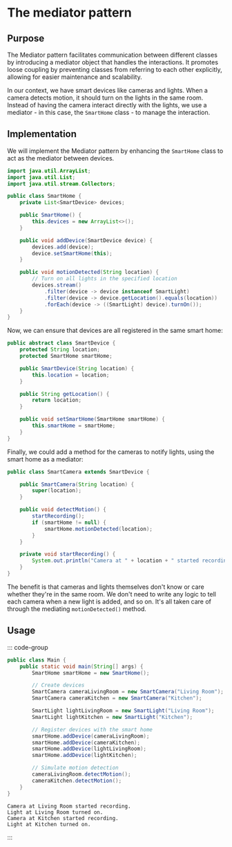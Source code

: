 # The mediator pattern

## Purpose

The Mediator pattern facilitates communication between different classes by
introducing a mediator object that handles the interactions. It promotes loose
coupling by preventing classes from referring to each other explicitly, allowing
for easier maintenance and scalability.

In our context, we have smart devices like cameras and lights. When a camera
detects motion, it should turn on the lights in the same room. Instead of having
the camera interact directly with the lights, we use a mediator - in this case,
the `SmartHome` class - to manage the interaction.

## Implementation

We will implement the Mediator pattern by enhancing the `SmartHome` class to act
as the mediator between devices.

```java
import java.util.ArrayList;
import java.util.List;
import java.util.stream.Collectors;

public class SmartHome {
    private List<SmartDevice> devices;

    public SmartHome() {
        this.devices = new ArrayList<>();
    }

    public void addDevice(SmartDevice device) {
        devices.add(device);
        device.setSmartHome(this);
    }

    public void motionDetected(String location) {
        // Turn on all lights in the specified location
        devices.stream()
            .filter(device -> device instanceof SmartLight)
            .filter(device -> device.getLocation().equals(location))
            .forEach(device -> ((SmartLight) device).turnOn());
    }
}
```

Now, we can ensure that devices are all registered in the same smart home:

```java
public abstract class SmartDevice {
    protected String location;
    protected SmartHome smartHome;

    public SmartDevice(String location) {
        this.location = location;
    }

    public String getLocation() {
        return location;
    }

    public void setSmartHome(SmartHome smartHome) {
        this.smartHome = smartHome;
    }
}
```

Finally, we could add a method for the cameras to notify lights, using the smart
home as a mediator:

```java
public class SmartCamera extends SmartDevice {

    public SmartCamera(String location) {
        super(location);
    }

    public void detectMotion() {
        startRecording();
        if (smartHome != null) {
            smartHome.motionDetected(location);
        }
    }

    private void startRecording() {
        System.out.println("Camera at " + location + " started recording.");
    }
}
```

The benefit is that cameras and lights themselves don't know or care whether
they're in the same room. We don't need to write any logic to tell each camera
when a new light is added, and so on. It's all taken care of through the
mediating `motionDetected()` method.

## Usage

::: code-group

```java
public class Main {
    public static void main(String[] args) {
        SmartHome smartHome = new SmartHome();

        // Create devices
        SmartCamera cameraLivingRoom = new SmartCamera("Living Room");
        SmartCamera cameraKitchen = new SmartCamera("Kitchen");

        SmartLight lightLivingRoom = new SmartLight("Living Room");
        SmartLight lightKitchen = new SmartLight("Kitchen");

        // Register devices with the smart home
        smartHome.addDevice(cameraLivingRoom);
        smartHome.addDevice(cameraKitchen);
        smartHome.addDevice(lightLivingRoom);
        smartHome.addDevice(lightKitchen);

        // Simulate motion detection
        cameraLivingRoom.detectMotion();
        cameraKitchen.detectMotion();
    }
}
```

```console [output]
Camera at Living Room started recording.
Light at Living Room turned on.
Camera at Kitchen started recording.
Light at Kitchen turned on.
```

:::
